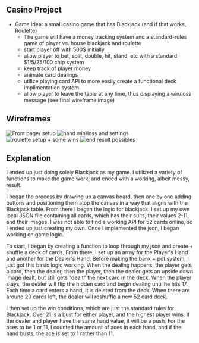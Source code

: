 ## Casino Project
- Game Idea: a small casino game that has Blackjack (and if that works, Roulette)
    - The game will have a money tracking system and a standard-rules game of player vs. house blackjack and roulette
    - start player off with 500$ initially
    - allow player to bet, split, double, hit, stand, etc with a standard $1/5/25/100 chip system
    - keep track of player money
    - animate card dealings
    - utilize playing card API to more easily create a functional deck implimentation system
    - allow player to leave the table at any time, thus displaying a win/loss message (see final wireframe image)
## Wireframes
![Front page/ setup](https://i.imgur.com/UJ9fvzd.jpg)
![hand win/loss and settings](https://i.imgur.com/fo1AkmX.jpg)
![roulette setup + some wins](https://i.imgur.com/TcGE2uX.jpg)
![end result possibles](https://i.imgur.com/vzBHbes.jpg)

## Explanation

I ended up just doing solely Blackjack as my game. I utilized a variety of functions to make the game work, and ended with a working, albeit messy, result.

I began the process by drawing up a canvas board, then one by one adding buttons and positioning them atop the canvas in a way that aligns with the Blackjack table. From there I began the logic for blackjack. I set up my own local JSON file containing all cards, which has their suits, their values 2-11, and their images. I was not able to find a working API for 52 cards online, so I ended up just creating my own. Once I implemented the json, I began working on game logic.

To start, I began by creating a function to loop through my json and create + shuffle a deck of cards. From there, I set up an array for the Player's Hand and another for the Dealer's Hand. Before making the bank + pot system, I just got this basic logic working. When the dealing happens, the player gets a card, then the dealer, then the player, then the dealer gets an upside down image dealt, but still gets "dealt" the next card in the deck. When the player stays, the dealer will flip the hidden card and begin dealing until he hits 17. Each time a card enters a hand, it is deleted from the deck. When there are around 20 cards left, the dealer will reshuffle a new 52 card deck. 

I then set up the win conditions, which are just the standard rules for Blackjack. Over 21 is a bust for either player, and the highest player wins. If the dealer and player have the same hand value, it will be a push. For the aces to be 1 or 11, I counted the amount of aces in each hand, and if the hand busts, the ace is set to 1 rather than 11.